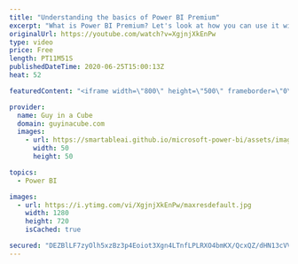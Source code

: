 ```yaml
---
title: "Understanding the basics of Power BI Premium"
excerpt: "What is Power BI Premium? Let's look at how you can use it within Power BI. From benefits to how to acquire, this should get you up to speed.  Ideas Item Paginated reports in Pro https://ideas.powerbi.com/forums/265200-power-bi-ideas/suggestions/35959420-paginated-reports-please-make-it-available-in-pr"
originalUrl: https://youtube.com/watch?v=XgjnjXkEnPw
type: video
price: Free
length: PT11M51S
publishedDateTime: 2020-06-25T15:00:13Z
heat: 52

featuredContent: "<iframe width=\"800\" height=\"500\" frameborder=\"0\" src=\"https://www.youtube.com/embed/XgjnjXkEnPw\" allow=\"accelerometer; autoplay; encrypted-media; gyroscope; picture-in-picture\" allowfullscreen></iframe>"

provider:
  name: Guy in a Cube
  domain: guyinacube.com
  images:
    - url: https://smartableai.github.io/microsoft-power-bi/assets/images/organizations/guyinacube.com-50x50.jpg
      width: 50
      height: 50

topics:
  - Power BI

images:
  - url: https://i.ytimg.com/vi/XgjnjXkEnPw/maxresdefault.jpg
    width: 1280
    height: 720
    isCached: true

secured: "DEZBlLF7zyOlh5xzBz3p4Eoiot3Xgn4LTnfLPLRXO4bmKX/QcxQZ/dHN13cVVJSFgddbq4vsf+q692IjP0ZC+GU9Qa66oxUFmXD/pAugwv/behbVbXbAZnHCQ+mQuD4Y7wqo5OXSUZLb6mHc6H7tRV/D3iKzlI680FeVPwRhmDlw7GyKFt4CtVo4uA763b9mLzywSOybGlX81NnIfgcEy0JweKTxM9krCjDandqpAP9TOzPKQ9XWbzKp3Qt1KVEKYlIZD5FfdhRFvNtY83BYH50XjGyRIHvwaZEA/Og92epM5pWzGxk2+S0ln1ppevo3pWKFFWn7aUbVA96hIyplTG6udRaIyGlCdrk2pYOOIyEJkEJjZxmQJ+p5bXwLLOafWAE8CjzN2UaMqCsH9DG00yI9BCQKD9tIZlUsAVrz8bc=;MgseDq5XXCG5twy5jSHYyw=="
---
```


